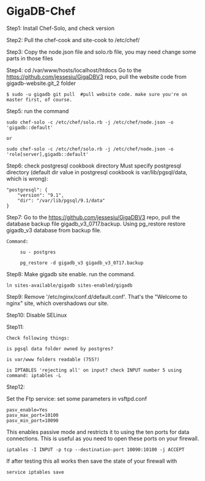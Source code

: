 # GigaDB-Chef
Step1:
    Install Chef-Solo, and check version

Step2:
    Pull the chef-cook and site-cook to /etc/chef/

Step3:
    Copy the node.json file and solo.rb file, you may need change some parts in those files

Step4:
    cd /var/www/hosts/localhost/htdocs
    Go to the https://github.com/jessesiu/GigaDBV3 repo, pull the website code from gigadb-website.git_2 folder

    $ sudo -u gigadb git pull  #pull website code. make sure you're on master first, of course.

Step5:
    run the command

    sudo chef-solo -c /etc/chef/solo.rb -j /etc/chef/node.json -o 'gigadb::default'

    or

    sudo chef-solo -c /etc/chef/solo.rb -j /etc/chef/node.json -o 'role[server],gigadb::default'

Step6:
    check postgresql cookbook directory
    Must specify postgresql directory (default dir value in postgresql cookbook is var/lib/pgsql/data, which is wrong):

    "postgresql": {
        "version": "9.1",
        "dir": "/var/lib/pgsql/9.1/data"
    }

Step7:
    Go to the https://github.com/jessesiu/GigaDBV3 repo, pull the database backup file gigadb_v3_0717.backup.
    Using pg_restore restore gigadb_v3 database from backup file.
    
    
    Command:
        
         su - postgres
    
         pg_restore -d gigadb_v3 gigadb_v3_0717.backup
      
    
Step8:
    Make gigadb site enable. run the command.

    ln sites-available/gigadb sites-enabled/gigadb

Step9:
    Remove '/etc/nginx/conf.d/default.conf'. That's the "Welcome to nginx" site, which overshadows our site.


Step10:
    Disable SELinux 

Step11:

    Check following things:

    is pgsql data folder owned by postgres?

    is var/www folders readable (755?)

    is IPTABLES 'rejecting all' on input? check INPUT number 5 using command: iptables -L 
    
Step12:

Set the Ftp service: set some parameters in vsftpd.conf

    pasv_enable=Yes
    pasv_max_port=10100
    pasv_min_port=10090
    
This enables passive mode and restricts it to using the ten ports for data connections. This is useful as you need to open these ports on your firewall.

    iptables -I INPUT -p tcp --destination-port 10090:10100 -j ACCEPT
    
If after testing this all works then save the state of your firewall with

    service iptables save
    

